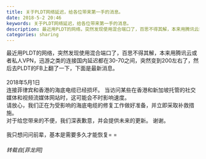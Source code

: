 ```yaml
---
title: 关于PLDT网络延迟，给各位带来第一手的消息。
date: 2018-5-2 20:46
keywords: 关于PLDT网络延迟，给各位带来第一手的消息。
description: 最近用PLDT的网络，突然发现使用混合端口了，百思不得其解，本来用腾讯云或者私人VPN，迅游之类的连接国内延迟都在30-70之间，突然变到200左右了，然后去PLDT的FB上翻了一下，下面是最新消息。2018年5月1日连接菲律宾和香港的海底电缆已经损坏。 当访问某些在香港和新加坡托管的社交媒体和视频流媒体网站时，这可能会不时影响速度。请放心，我们正在为受影响的海底电缆的修复工作做好准备，并立即采取补救措施。对于给您带来的不便，我们深表歉意，并会提供未来的更新。 谢谢。我只想问问前辈，基本是需要多久才能恢复= =
categories: sharing
---
```

<td class="t_f" id="postmessage_1302082">

最近用PLDT的网络，突然发现使用混合端口了，百思不得其解，本来用腾讯云或者私人VPN，迅游之类的连接国内延迟都在30-70之间，突然变到200左右了，然后去PLDT的FB上翻了一下，下面是最新消息。<br/>
<br/>
2018年5月1日<br/>
连接菲律宾和香港的海底电缆已经损坏。 当访问某些在香港和新加坡托管的社交媒体和视频流媒体网站时，这可能会不时影响速度。<br/>
请放心，我们正在为受影响的海底电缆的修复工作做好准备，并立即采取补救措施。<br/>
对于给您带来的不便，我们深表歉意，并会提供未来的更新。 谢谢。<br/>
<br/>
我只想问问前辈，基本是需要多久才能恢复= =</td>
###### 转载自[菲龙网]